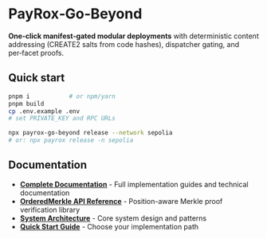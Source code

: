 # PayRox‑Go‑Beyond

**One‑click manifest‑gated modular deployments** with deterministic content addressing (CREATE2
salts from code hashes), dispatcher gating, and per‑facet proofs.

## Quick start

```bash
pnpm i           # or npm/yarn
pnpm build
cp .env.example .env
# set PRIVATE_KEY and RPC URLs

npx payrox-go-beyond release --network sepolia
# or: npx payrox release -n sepolia
```

## Documentation

- **[Complete Documentation](docs/README.md)** - Full implementation guides and technical
  documentation
- **[OrderedMerkle API Reference](docs/OrderedMerkle_API.md)** - Position-aware Merkle proof
  verification library
- **[System Architecture](docs/SYSTEM_ARCHITECTURE.md)** - Core system design and patterns
- **[Quick Start Guide](docs/QUICK_START_GUIDE.md)** - Choose your implementation path

